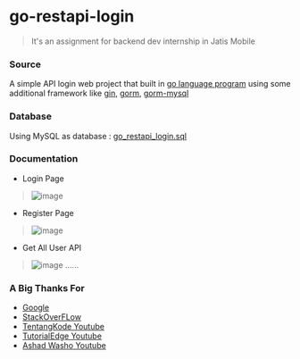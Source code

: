 # go-restapi-login

> It's an assignment for backend dev internship in Jatis Mobile

### Source
A simple API login web project that built in [go language program](https://go.dev/) using some additional framework like [gin](github.com/gin-gonic/gin), [gorm](gorm.io/gorm), [gorm-mysql](gorm.io/driver/mysql) 

### Database
Using MySQL as database : [go_restapi_login.sql](https://github.com/ainmtsn1999/go-restapi-login/blob/main/go_restapi_login.sql)

### Documentation
- Login Page
> ![image](https://user-images.githubusercontent.com/37493831/191885133-7883fa38-9870-4c43-97a7-fcb164510240.png)
- Register Page
> ![image](https://user-images.githubusercontent.com/37493831/191885241-b46ef041-8d38-47fa-8892-6ae387f52d95.png)
- Get All User API
> ![image](https://user-images.githubusercontent.com/37493831/191885027-fe751333-f0cf-45eb-9b0d-86436ce03cc4.png)
......

### A Big Thanks For 
- [Google](https://www.google.com/)
- [StackOverFLow](https://stackoverflow.com/)
- [TentangKode Youtube](https://www.youtube.com/c/TentangKode)
- [TutorialEdge Youtube](https://www.youtube.com/c/Tutorialedge)
- [Ashad Washo Youtube](https://www.youtube.com/channel/UCXnunTRjskyDasOyGyDhSXA)
